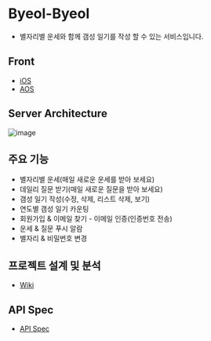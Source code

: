 # Byeol-Byeol
- 별자리별 운세와 함께 갬성 일기를 작성 할 수 있는 서비스입니다.

## Front
- [iOS](https://github.com/mash-up-kr/Constellation-Diary-iOS)
- [AOS](https://github.com/mash-up-kr/Constellation-Diary-AOS)

## Server Architecture
![image](https://user-images.githubusercontent.com/30069989/74087460-604cb600-4a84-11ea-8bbe-44cc5b232c5f.png)

## 주요 기능
- 별자리별 운세(매일 새로운 운세를 받아 보세요)
- 데일리 질문 받기(매일 새로운 질문을 받아 보세요)
- 갬성 일기 작성(수정, 삭제, 리스트 삭제, 보기)
- 연도별 갬성 일기 카운팅
- 회원가입 & 이메일 찾기 - 이메일 인증(인증번호 전송) 
- 운세 & 질문 푸시 알람
- 별자리 & 비밀번호 변경

## 프로젝트 설계 및 분석
- [Wiki](https://github.com/mash-up-kr/Constellation-Diary-Backend/wiki/Byeol-Byeol)

## API Spec
- [API Spec](https://github.com/mash-up-kr/Constellation-Diary-Backend/wiki/API-SPEC)